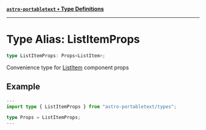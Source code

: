 [**`astro-portabletext` • Type Definitions**](../README.md)

***

# Type Alias: ListItemProps

```ts
type ListItemProps: Props<ListItem>;
```

Convenience type for [ListItem](ListItem.md) component props

## Example

```ts
---
import type { ListItemProps } from "astro-portabletext/types";

type Props = ListItemProps;
---
```

